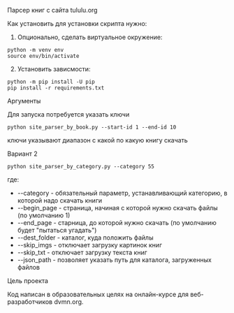 Парсер книг с сайта tululu.org

Как установить
для установки скрипта нужно:
1. Опционально, сделать виртуальное окружение:
```
python -m venv env
source env/bin/activate
```
2. Установить зависмости:
```
python -m pip install -U pip
pip install -r requirements.txt
```

Аргументы

Для запуска потребуется указать ключи
```
python site_parser_by_book.py --start-id 1 --end-id 10
```
ключи указывают диапазон с какой по какую книгу скачать

Вариант 2
```
python site_parser_by_category.py --category 55
```
где: 
* --category - обязательный параметр, устанавливающий категорию, в которой надо скачать книги
* --begin_page - страница, начиная с которой нужно скачать файлы (по умолчанию 1)
* --end_page - старница, до которой нужно скачать (по умолчанию будет "пытаться угадать")
* --dest_folder - каталог, куда положить файлы
* --skip_imgs - отключает загрузку картинок книг
* --skip_txt - отключает загрузку текста книг
* --json_path - позволяет указать путь для каталога, загруженных файлов

Цель проекта

Код написан в образовательных целях на онлайн-курсе для веб-разработчиков dvmn.org.